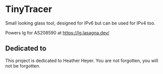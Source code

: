# TinyTracer

Small looking glass tool, designed for IPv6 but can be used for IPv4 too.

Powers lg for AS208590 at https://lg.lasagna.dev/

## Dedicated to

This project is dedicated to Heather Heyer. You are not forgotten, you will not be forgotten.

